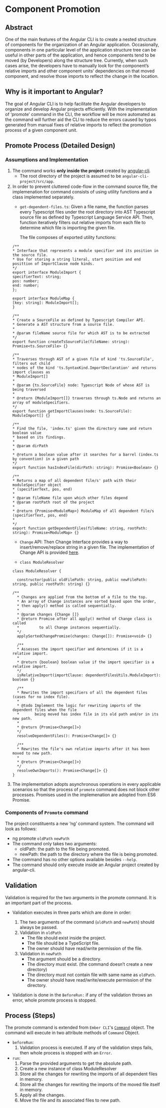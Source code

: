 Component Promotion
===================

Abstract
-----------
One of the main features of the Angular CLI is to create a nested structure of components for the organization of an Angular application. Occasionally, components in one particular level of the application structure tree can be useful in other parts of the application, and hence components tend to be moved (by Developers) along the structure tree. Currently, when such cases arise, the developers have to manually look for the component’s relative imports and other component units’ dependencies on that moved component, and resolve those imports to reflect the change in the location.  

Why is it important to Angular?
----------------------------------------------
The goal of Angular CLI is to help facilitate the Angular developers to organize and develop Angular projects efficiently. With the implementation of ‘promote’ command in the CLI, the workflow will be more automated as the command will further aid the CLI to reduce the errors caused by typos generated from manual fixes of relative imports to reflect the promotion process of a given component unit. 


Promote Process (Detailed Design)
----------------------------------------------

### Assumptions and Implementation

1. The command works **only inside the project** created by [angular-cli](https://github.com/angular/angular-cli).
    * The root directory of the project is assumed to be `angular-cli-project/src/app`.
2. In order to prevent cluttered code-flow in the command source file, the implemenation for command consists of using 
    utility functions and a class implemented separately.
    * `get-dependent-files.ts`: 
      Given a file name, the function parses every Typescript files under the root directory into AST Typescript source file
      as defined by Typescript Language Service API. Then, function iteratively filters out relative imports from each file
      to determine which file is importing the given file.

      The file composes of exported utility functions:
    ```
    /**
    * Interface that represents a module specifier and its position in the source file.
    * Use for storing a string literal, start position and end posittion of ImportClause node kinds.
    */
    export interface ModuleImport {
    specifierText: string;
    pos: number;
    end: number;
    };

    export interface ModuleMap {
    [key: string]: ModuleImport[];
    }

    /**
    * Create a SourceFile as defined by Typescript Compiler API.
    * Generate a AST structure from a source file.
    * 
    * @param fileName source file for which AST is to be extracted
    */
    export function createTsSourceFile(fileName: string): Promise<ts.SourceFile> {}

    /**
    * Traverses through AST of a given file of kind 'ts.SourceFile', filters out child
    * nodes of the kind 'ts.SyntaxKind.ImportDeclaration' and returns import clauses as 
    * ModuleImport[]
    * 
    * @param {ts.SourceFile} node: Typescript Node of whose AST is being traversed
    * 
    * @return {ModuleImport[]} traverses through ts.Node and returns an array of moduleSpecifiers.
    */
    export function getImportClauses(node: ts.SourceFile): ModuleImport[] {}

    /** 
    * Find the file, 'index.ts' given the directory name and return boolean value
    * based on its findings.
    * 
    * @param dirPath
    * 
    * @return a boolean value after it searches for a barrel (index.ts by convention) in a given path
    */
    export function hasIndexFile(dirPath: string): Promise<Boolean> {}

    /**
    * Returns a map of all dependent file/s' path with their moduleSpecifier object
    * (specifierText, pos, end)
    * 
    * @param fileName file upon which other files depend 
    * @param rootPath root of the project
    * 
    * @return {Promise<ModuleMap>} ModuleMap of all dependent file/s (specifierText, pos, end)
    * 
    */
    export function getDependentFiles(fileName: string, rootPath: string): Promise<ModuleMap> {}
    ```
    * `Change` API: Then Change Interface provides a way to insert/remove/replace string in a given file.
    The implementation of Change API is provided [here](https://github.com/hansl/angular-cli/blob/7ea3e78ff3d899d5277aac5dfeeece4056d0efe3/docs/design/upgrade.md#change-api).

    * `class ModuleResolver`
    ```
    class ModuleResolver {
      
      constructor(public oldFilePath: string, public newFilePath: string, public rootPath: string) {}
    
    /**
      * Changes are applied from the bottom of a file to the top.
      * An array of Change instances are sorted based upon the order, 
      * then apply() method is called sequentially.
      * 
      * @param changes {Change []} 
      * @return Promise after all apply() method of Change class is called 
      *         to all Change instances sequentially.
      */
      applySortedChangePromise(changes: Change[]): Promise<void> {}

      /** 
      * Assesses the import specifier and determines if it is a relative import.
      * 
      * @return {boolean} boolean value if the import specifier is a relative import.
      */
      isRelativeImport(importClause: dependentFilesUtils.ModuleImport): boolean {}
      
      /** 
      * Rewrites the import specifiers of all the dependent files (cases for no index file).
      * 
      * @todo Implement the logic for rewriting imports of the dependent files when the file
      *       being moved has index file in its old path and/or in its new path.
      * 
      * @return {Promise<Change[]>} 
      */
      resolveDependentFiles(): Promise<Change[]> {}

      /**
      * Rewrites the file's own relative imports after it has been moved to new path.
      * 
      * @return {Promise<Change[]>}
      */
      resolveOwnImports(): Promise<Change[]> {}
    }
    ```
3. The implementation adopts asynchronous operations in every applicable scenarios so that the process of 
   `promote` command does not block other processes. Promises used in the implemenation are adopted from ES6 Promise.

### Components of `Promote` command

The project constituents a new ‘ng’ command system. The command will look as follows:
* ng promote `oldPath` `newPath`
* The command only takes two arguments:
  * oldPath: the path to the file being promoted.
  * newPath: the path to the directory where the file is being promoted.
* The command has no other options available besides `--help`.
* The command should only execute inside an Angular project created by angular-cli.

Validation
---------------

Validation is required for the two arguments in the promote command. It is an important part of the process.
* Validation executes in three parts which are done in order:

  1. The two arguments of the command (`oldPath` and `newPath`) should always be passed.
  2. Validation in `oldPath`
      * The file should exist inside the project.
      * The file should be a TypeScript file.
      * The owner should have read/write permission of the file.
  3. Validation in `newPath`
      * The argument should be a directory.
      * The directory must exist. (the command doesn’t create a new directory)
      * The directory must not contain file with same name as `oldPath`.
      * The owner should have read/write/execute permission of the directory.
* Validation is done in the `BeforeRun:` if any of the validation throws an error, whole promote process is stopped.

Process (Steps)
----------------
The promote command is extended from `Ember CLI`'s [`Command`](https://github.com/ember-cli/ember-cli/blob/master/lib/models/command.js) 
object.
The command will execute in two attribute methods of `Command` Object.

* `beforeRun`: 
  1. Validation process is executed. If any of the validation steps fails, then whole process is stopped with an `Error`.
* `run`: 
  1. Parse the provided arguments to get the absolute path.
  2. Create a new instance of class ModuleResolver
  3. Store all the changes for rewriting the imports of all dependent files in memory.
  4. Store all the changes for rewriting the imports of the moved file itself in memory.
  5. Apply all the changes.
  6. Move the file and its associated files to new path.

